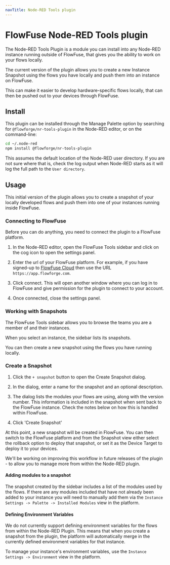 ```yaml
---
navTitle: Node-RED Tools plugin
---
```


# FlowFuse Node-RED Tools plugin

The Node-RED Tools Plugin is a module you can install into any Node-RED instance
running outside of FlowFuse, that gives you the ability to work on your flows
locally.

The current version of the plugin allows you to create a new Instance Snapshot
using the flows you have locally and push them into an instance on FlowFuse.

This can make it easier to develop hardware-specific flows locally, that can then
be pushed out to your devices through FlowFuse.

## Install

This plugin can be installed through the Manage Palette option by searching for
`@flowforge/nr-tools-plugin` in the Node-RED editor, or on the command-line:

```bash
cd ~/.node-red
npm install @flowforge/nr-tools-plugin
```

This assumes the default location of the Node-RED user directory. If you are not
sure where that is, check the log output when Node-RED starts as it will log the
full path to the `User directory`.

## Usage

This initial version of the plugin allows you to create a snapshot of your locally
developed flows and push them into one of your instances running inside FlowFuse.

### Connecting to FlowFuse

Before you can do anything, you need to connect the plugin to a FlowFuse platform.

1. In the Node-RED editor, open the FlowFuse Tools sidebar and click on the cog
   icon to open the settings panel.

2. Enter the url of your FlowFuse platform. For example, if you have signed-up
   to [FlowFuse Cloud](https://app.flowforge.com/) then use the URL `https://app.flowforge.com`.

3. Click connect. This will open another window where you can log in to FlowFuse
   and give permission for the plugin to connect to your account.

4. Once connected, close the settings panel.

### Working with Snapshots

The FlowFuse Tools sidebar allows you to browse the teams you are a member of
and their instances.

When you select an instance, the sidebar lists its snapshots.

You can then create a new snapshot using the flows you have running locally.

### Create a Snapshot

1. Click the `+ snapshot` button to open the Create Snapshot dialog.

2. In the dialog, enter a name for the snapshot and an optional description.

3. The dialog lists the modules your flows are using, along with the version number.
   This information is included in the snapshot when sent back to the FlowFuse instance.
   Check the notes below on how this is handled within FlowFuse.

4. Click 'Create Snapshot'

At this point, a new snapshot will be created in FlowFuse. You can then switch
to the FlowFuse platform and from the Snapshot view either select the rollback
option to deploy that snapshot, or set it as the Device Target to deploy it to your
devices.

We'll be working on improving this workflow in future releases of the plugin - to
allow you to manage more from within the Node-RED plugin.

#### Adding modules to a snapshot

The snapshot created by the sidebar includes a list of the modules used by the flows.
If there are any modules included that have not already been added to your instance
you will need to manually add them via the `Instance Settings -> Palette -> Installed Modules`
view in the platform.

#### Defining Environment Variables

We do not currently support defining environment variables for the flows from
within the Node-RED Plugin. This means that when you create a snapshot from the
plugin, the platform will automatically merge in the currently defined environment
variables for that instance.

To manage your instance's environment variables, use the `Instance Settings -> Environment`
view in the platform.

